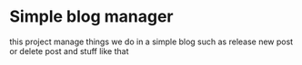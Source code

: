 # Simple blog manager
this project manage things we do in a simple blog such as release new post or delete  post and stuff like that

